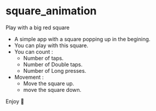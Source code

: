 # square_animation
Play with a big red square

- A simple app with a square popping up in the begining.
- You can play with this square.
- You can count :
	- Number of taps.
	- Number of Double taps.
	- Number of Long presses.
- Movement :
	- Move the square up.
	- move the square down.

Enjoy 🤗
